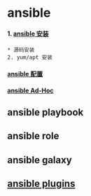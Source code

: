 # ansible

#### 1. [ansible 安装](./ansible-study.md)
```
* 源码安装
2. yum/apt 安装
```
#### [ansible 配置](./ansible-study.md)

#### [ansible Ad-Hoc](./ansible-study.md)

## ansible playbook

## ansible role

## ansible galaxy

## [ansible plugins]()
